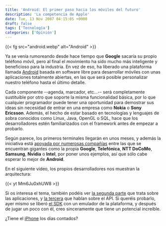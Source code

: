 ```yaml
---
title: 'Android: El primer paso hacia los móviles del futuro'
description: 'La competencia de Apple'
date: Tue, 13 Nov 2007 04:15:05 +0000
draft: false
tags: ['Tecnología']
categories: ['Opinión']
---
```


{{< fg src="android.webp" alt="Android" >}}

Ya se venía rumoreando desde hace tiempo que **Google** sacaría su propio teléfono móvil, pero al final el movimiento ha sido mucho más inteligente y beneficioso para la industria. En vez de eso, ha liberado una plataforma llamada [Android](http://code.google.com/android/) basada en software libre para desarrollar móviles con unas aplicaciones totalmente abiertas, en las que será posible personalizar nuestro teléfono hasta el último detalle.

Cada componente --agenda, marcador, etc...-- será completamente sustituible por otro que soporte la misma funcionalidad básica, por lo que cualquier programador puede tener una oportunidad para demostrar sus ideas sin necesidad de entrar en una empresa como **Nokia** o **Sony Ericsson**. Además, el hecho de estar basado en tecnologías y lenguajes de sobra conocidos como Linux, Java, OpenGL o SQL, hace que los desarrolladores estén familiarizados con el framework antes de empezar a probarlo.

Según parece, los primeros terminales llegarán en unos meses, y además la iniciativa está [apoyada por numerosas compañías](http://www.openhandsetalliance.com/oha_members.html) entre las que se encuentran gigantes como la propia **Google**, **Telefónica**, **NTT DoCoMo**, **Samsung**, **Nvidia** o **Intel**, por poner unos ejemplos, así que sólo cabe esperar lo mejor de **Android**.

En el siguiente vídeo, los propios desarrolladores nos muestran la arquitectura:

{{< yt Mm6Ju0xhUW8 >}}

Si os interesa el tema, también podéis ver [la segunda parte](http://youtube.com/watch?v=ITfRuRkf2TM) que trata sobre las aplicaciones, y [la tercera](http://www.youtube.com/watch?v=iiD4fGjjXcc) que hablan sobre el API. Si queréis probarlo, ayer mismo se liberó [el SDK](http://code.google.com/android/download.html) con un emulador de la plataforma, y después de jugar un poco con él, creo sinceramente que tiene un potencial increíble.

¿Tiene el [iPhone](/%C2%BFes-el-iphone-revolucionario/) los días contados?